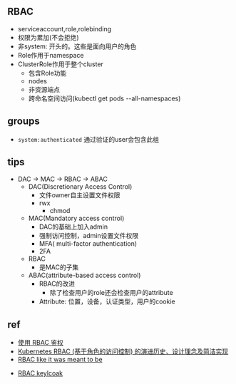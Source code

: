 
## RBAC
+ serviceaccount,role,rolebinding
+ 权限为累加(不会拒绝)
+ 非system: 开头的。这些是面向用户的角色
+ Role作用于namespace
+ ClusterRole作用于整个cluster
    + 包含Role功能
    + nodes
    + 非资源端点
    + 跨命名空间访问(kubectl get pods --all-namespaces)


    

## groups

+ `system:authenticated` 通过验证的user会包含此组

## tips

+ DAC -> MAC -> RBAC -> ABAC
  + DAC(Discretionary Access Control) 
    + 文件owner自主设置文件权限
    + rwx
      + chmod
  + MAC(Mandatory access control)
    + DAC的基础上加入admin
    + 强制访问控制，admin设置文件权限
    + MFA( multi-factor authentication)
    + 2FA
  + RBAC
    + 是MAC的子集
  + ABAC(attribute-based access control)
    + RBAC的改进
      + 除了检查用户的role还会检查用户的attribute
    + Attribute: 位置，设备，认证类型，用户的cookie

## ref
+ [使用 RBAC 鉴权](https://kubernetes.io/zh-cn/docs/reference/access-authn-authz/rbac/)
+ [Kubernetes RBAC (基于角色的访问控制) 的演进历史、设计理念及简洁实现](https://zhuanlan.zhihu.com/p/485779426)
+ [RBAC like it was meant to be](https://tailscale.com/blog/rbac-like-it-was-meant-to-be/)

<!-- integrate RBAC with keycloak -->
+ [RBAC keylcoak](https://faun.pub/kubernetes-auth-e2f342a5f269)